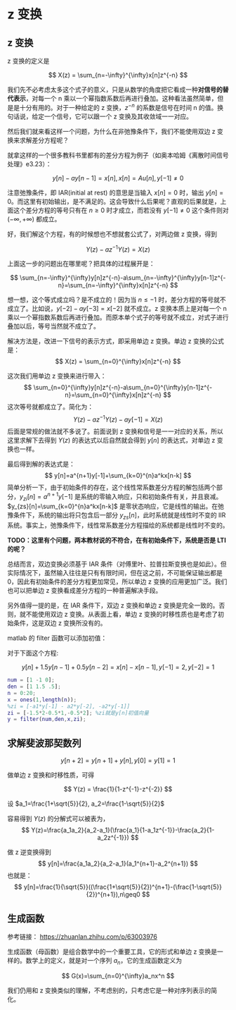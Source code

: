 # z 变换

## z 变换

z 变换的定义是

$$
X(z) = \sum_{n=-\infty}^{\infty}x[n]z^{-n}
$$

我们先不必考虑太多这个式子的意义，只是从数学的角度把它看成一种**对信号的替代表示**，对每一个 n 乘以一个幂指数系数后再进行叠加。这种看法虽然简单，但是是十分有用的。对于一种给定的 z 变换，$z^{-n}$ 的系数是信号在时间 n 的值。换句话说，给定一个信号，它可以跟一个 z 变换及其收敛域一一对应。

然后我们就来看这样一个问题，为什么在非弛豫条件下，我们不能使用双边 z 变换来求解差分方程呢？

就拿这样的一个很多教科书里都有的差分方程为例子（如奥本哈姆《离散时间信号处理》e3.23）：

$$
y[n]-ay[n-1]=x[n], x[n]=Au[n], y[-1] \neq 0
$$

注意弛豫条件，即 IAR(initial at rest) 的意思是当输入 $x[n]=0$ 时，输出 $y[n]=0$。而这里有初始输出，是不满足的。这会导致什么后果呢？直观的后果就是，上面这个差分方程的等号只有在 $n \geq 0$ 时才成立，而若没有 $y[-1]\neq 0$ 这个条件则对 $(-\infty,+\infty)$ 都成立。

好，我们解这个方程，有的时候想也不想就套公式了，对两边做 z 变换，得到

$$
Y(z)-az^{-1}Y(z) = X(z)
$$

上面这一步的问题出在哪里呢？把具体的过程展开是：

$$
\sum_{n=-\infty}^{\infty}y[n]z^{-n}-a\sum_{n=-\infty}^{\infty}y[n-1]z^{-n}=\sum_{n=-\infty}^{\infty}x[n]z^{-n}
$$

想一想，这个等式成立吗？是不成立的！因为当 $n\leq-1$ 时，差分方程的等号就不成立了。比如说，$y[-2]-ay[-3]=x[-2]$ 就不成立。z 变换本质上是对每一个 n 乘以一个幂指数系数后再进行叠加。而原本单个式子的等号就不成立，对式子进行叠加以后，等号当然就不成立了。

解决方法是，改进一下信号的表示方式，即采用单边 z 变换。单边 z 变换的公式是：
$$
X(z) = \sum_{n=0}^{\infty}x[n]z^{-n}
$$

这次我们用单边 z 变换来进行带入：
$$
\sum_{n=0}^{\infty}y[n]z^{-n}-a\sum_{n=0}^{\infty}y[n-1]z^{-n}=\sum_{n=0}^{\infty}x[n]z^{-n}
$$
这次等号就都成立了。简化为：
$$
Y(z) - az^{-1}Y(z) - ay[-1] = X(z)
$$
后面是常规的做法就不多说了。前面说到 z 变换和信号是一一对应的关系，所以这里求解下去得到 $Y(z)$ 的表达式以后自然就会得到 $y[n]$ 的表达式，对单边 z 变换也一样。

最后得到解的表达式是：
$$
y[n]=a^{n+1}y[-1]+\sum_{k=0}^{n}a^kx[n-k]
$$
简单分析一下，由于初始条件的存在，这个线性常系数差分方程的解包括两个部分，$y_{zi}[n]=a^{n+1}y[-1]$ 是系统的零输入响应，只和初始条件有关，并且衰减。$y_{zs}[n]=\sum_{k=0}^{n}a^kx[n-k]$ 是零状态响应，它是线性的输出。在弛豫条件下，系统的输出将只包含后一部分 $y_{zs}[n]$，此时系统就是线性时不变的 IIR 系统。事实上，弛豫条件下，线性常系数差分方程描绘的系统都是线性时不变的。

**TODO：这里有个问题，两本教材说的不符合，在有初始条件下，系统是否是 LTI 的呢？**

总结而言，双边变换必须基于 IAR 条件（对傅里叶、拉普拉斯变换也是如此）。但实际情况下，虽然输入往往是只有有限时间，但在这之前，不可能保证输出都是 0，因此有初始条件的差分方程更加常见，所以单边 z 变换的应用更加广泛。我们也可以把单边 z 变换看成差分方程的一种普遍解决手段。

另外值得一提的是，在 IAR 条件下，双边 z 变换和单边 z 变换是完全一致的。否则，就不能使用双边 z 变换。从表面上看，单边 z 变换的时移性质也是考虑了初始条件，这是双边 z 变换所没有的。

matlab 的 filter 函数可以添加初值：

对于下面这个方程:

$$
y[n]+1.5y[n-1]+0.5y[n-2]=x[n]-x[n-1], y[-1]=2, y[-2]=1
$$

```matlab
num = [1 -1 0];
den = [1 1.5 .5];
n = 0:20;
x = ones(1,length(n));
%zi = [-a1*y[-1] - a2*y[-2], -a2*y[-1]]
zi = [-1.5*2-0.5*1,-0.5*2]; %zi就是y[n]初值向量
y = filter(num,den,x,zi);
```

## 求解斐波那契数列

$$
y[n+2]=y[n+1]+y[n], y[0]=y[1]=1
$$

做单边 z 变换和时移性质，可得

$$
Y(z) = \frac{1}{1-z^{-1}-z^{-2}}
$$

设 $a_1=\frac{1+\sqrt{5}}{2}, a_2=\frac{1-\sqrt{5}}{2}$

容易得到 $Y(z)$ 的分解式可以被表为，
$$
Y(z)=\frac{a_1a_2}{a_2-a_1}(\frac{a_1}{1-a_1z^{-1}}-\frac{a_2}{1-a_2z^{-1}})
$$

做 z 逆变换得到
$$
y[n]=\frac{a_1a_2}{a_2-a_1}(a_1^{n+1}-a_2^{n+1})
$$
也就是：
$$
y[n]=\frac{1}{\sqrt{5}}((\frac{1+\sqrt{5}}{2})^{n+1}-(\frac{1-\sqrt{5}}{2})^{n+1}),n\geq0
$$

## 生成函数

参考链接：
<https://zhuanlan.zhihu.com/p/63003976>

生成函数（母函数）是组合数学中的一个重要工具，它的形式和单边 z 变换是一样的。数学上的定义，就是对一个序列 $a_n$，它的生成函数定义为 

$$
G(x)=\sum_{n=0}^{\infty}a_nx^n
$$

我们仍用和 z 变换类似的理解，不考虑别的，只考虑它是一种对序列表示的简化。